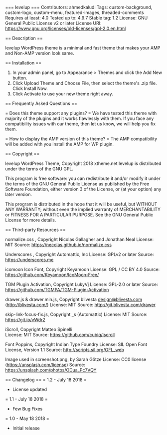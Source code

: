 === levelup ===
Contributors: ahmedkaludi
Tags: custom-background, custom-logo, custom-menu, featured-images, threaded-comments
Requires at least: 4.0
Tested up to: 4.9.7
Stable tag: 1.2
License: GNU General Public License v2 or later
License URI: https://www.gnu.org/licenses/old-licenses/gpl-2.0.en.html

== Description ==

levelup WordPress theme is a minimal and fast theme that makes your AMP and Non-AMP version look same.

== Installation ==

1. In your admin panel, go to Appearance > Themes and click the Add New button.
2. Click Upload Theme and Choose File, then select the theme's .zip file. Click Install Now.
3. Click Activate to use your new theme right away.

== Frequently Asked Questions ==

= Does this theme support any plugins? =
We have tested this theme with majority of the plugins and it works flawlessly with them. If you face any compatibility issues with our theme, then let us know, we will help you fix them.

= How to display the AMP version of this theme? =
The AMP compatibility will be added with you install the AMP for WP plugin.

== Copyright ==

levelup WordPress Theme, Copyright 2018 xtheme.net
levelup is distributed under the terms of the GNU GPL.

This program is free software: you can redistribute it and/or modify
it under the terms of the GNU General Public License as published by
the Free Software Foundation, either version 3 of the License, or
(at your option) any later version.

This program is distributed in the hope that it will be useful,
but WITHOUT ANY WARRANTY; without even the implied warranty of
MERCHANTABILITY or FITNESS FOR A PARTICULAR PURPOSE. See the
GNU General Public License for more details.

== Third-party Resources ==

normalize.css , Copyright Nicolas Gallagher and Jonathan Neal
License: MIT
Source: https://necolas.github.io/normalize.css

Underscores , Copyright Automattic, Inc 
License: GPLv2 or later
Source: https://underscores.me

icomoon Icon Font, Copyright Keyamoon
License: GPL / CC BY 4.0
Source: https://github.com/Keyamoon/IcoMoon-Free/

TGM Plugin Activation, Copyright LukyVj
License: GPL-2.0 or later
Source: https://github.com/TGMPA/TGM-Plugin-Activation

drawer.js & drawer.min.js, Copyright blivesta <design@blivesta.com> (http://blivesta.com/)
License: MIT
Source: http://git.blivesta.com/drawer

skip-link-focus-fix.js, Copyright _s (Automattic)
License: MIT
Source: https://git.io/vWdr2

iScroll, Copyright Matteo Spinelli  
License: MIT
Source: https://github.com/cubiq/iscroll

Font Poppins, Copyright Indian Type Foundry
License: SIL Open Font License, Version 1.1
Source: http://scripts.sil.org/OFL_web

Image used in screenshot.png, by Sarah Götze
License: CC0 license (https://unsplash.com/license)
Source: https://unsplash.com/photos/ODua_Pc7VQY


== Changelog ==
= 1.2 - July 18 2018 =
* License updated

= 1.1 - July 18 2018 =
* Few Bug Fixes

= 1.0 - May 18 2018 =
* Initial release